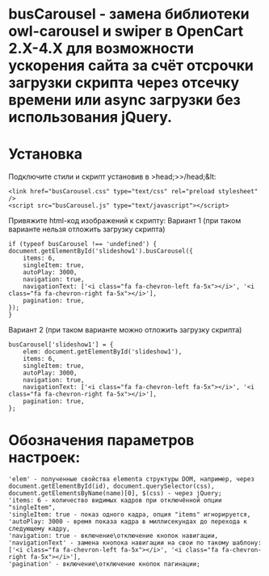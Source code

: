 # busCarousel - замена библиотеки owl-carousel и swiper в OpenCart 2.X-4.X для возможности ускорения сайта за счёт отсрочки загрузки скрипта через отсечку времени или async загрузки без использования jQuery.

# Установка
Подключите стили и скрипт установив в &gt;head;&gt;&gt;/head;&lt:
```
<link href="busCarousel.css" type="text/css" rel="preload stylesheet" />
<script src="busCarousel.js" type="text/javascript"></script>
```

Привяжите html-код изображений к скрипту:
Вариант 1 (при таком варианте нельзя отложить загрузку скрипта)
```
if (typeof busCarousel !== 'undefined') {
document.getElementById('slideshow1').busCarousel({
	items: 6,
	singleItem: true,
	autoPlay: 3000,
	navigation: true,
	navigationText: ['<i class="fa fa-chevron-left fa-5x"></i>', '<i class="fa fa-chevron-right fa-5x"></i>'],
	pagination: true,
});
}
```
Вариант 2 (при таком варианте можно отложить загрузку скрипта)
```
busCarousel['slideshow1'] = {
	elem: document.getElementById('slideshow1'),
	items: 6,
	singleItem: true,
	autoPlay: 3000,
	navigation: true,
	navigationText: ['<i class="fa fa-chevron-left fa-5x"></i>', '<i class="fa fa-chevron-right fa-5x"></i>'],
	pagination: true,
};
```

# Обозначения параметров настроек:
	'elem' - полученные свойства elementa структуры DOM, например, через document.getElementById(id), document.querySelector(css), document.getElementsByName(name)[0], $(css) - через jQuery;
	'items: 6 - количество видимых кадров при отключённой опции "singleItem",
	'singleItem: true - показ одного кадра, опция "items" игнорируется,
	'autoPlay: 3000 - время показа кадра в миллисекундах до перехода к следующему кадру,
	'navigation: true - включение\отключение кнопок навигации,
	'navigationText' - замена кнопока навигации на свои по такому шаблону: ['<i class="fa fa-chevron-left fa-5x"></i>', '<i class="fa fa-chevron-right fa-5x"></i>'],
	'pagination' - включение\отключение кнопок пагинации;
